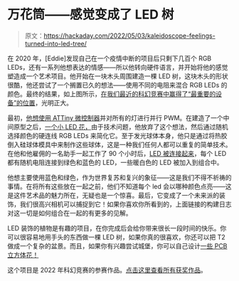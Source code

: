# 万花筒——感觉变成了 LED 树

> 原文：<https://hackaday.com/2022/05/03/kaleidoscope-feelings-turned-into-led-tree/>

在 2020 年，[Eddie]发现自己在一个疫情中断的项目后只剩下几百个 RGB LEDs，还有一系列他想表达的情感——所以他转向硬件语言，并开始将他的感觉塑造成一个艺术项目。他开始在一块木头周围建造一棵 LED 树，这块木头的形状很酷，他还尝试了一个搁置已久的想法——使用不同的电阻来混合 RGB LEDs 的颜色。最终的结果，如上图所示，[在我们最近的科幻竞赛中赢得了“最重要的设备”的位置](https://hackaday.com/2022/04/28/2022-sci-fi-contest-the-winners-are-in/)，光明正大。

最初，[他想使用 ATTiny 微控制器](https://hackaday.io/project/184538-kaleidoscope/log/204271-starting-out)并对所有的灯进行并行 PWM。在建造了一个中间原型之后，[一个小 LED 花，](https://hackaday.io/project/184538-kaleidoscope/log/204273-successful-design)由于技术问题，他放弃了这个想法，然后通过随机选择颜色的硬连线 RGB LEDs 来简化它。至于发光球体本身，他只是通过将热胶倒入硅球体模具中来制作这些球体，这是一种我们任何人都可以重复的简单技术。在他和他雇佣的一名助手一起工作了 90 个小时后，[LED 被连接起来](https://hackaday.io/project/184538-kaleidoscope/log/204274-kaleidoscope)，每个 LED 都有随机电阻连接到绿色和蓝色的 LED，一些暖白色的 LED 被加入到组合中。

他想主要使用蓝色和绿色，作为世界复苏和复兴的象征——这是我们不得不祈祷的事情。在将所有这些放在一起之前，他们不知道每个 led 会以哪种颜色点亮——这是这件艺术品的魅力所在，无疑也是一个惊喜。最后，它变成了一个未来派的装饰，我们很高兴相机可以捕捉到它！如果你喜欢你所看到的，上面链接的构建日志对这一切是如何组合在一起的有更多的见解。

LED 装饰的植物是有趣的项目，在你完成后会给你带来很长一段时间的快乐。你可以很容易地用手头的东西做一棵 LED 树，如果你真的很喜欢，你还可以把 T2 做成一个复杂的盆景。而且，如果你有兴趣尝试城堡，你可以自己设计[一些 PCB 立方体花！](https://hackaday.com/2022/03/15/led-flower-bouquet-is-a-radiant-hacker-desk-decoration/)

这个项目是 2022 年科幻竞赛的参赛作品。[点击这里查看所有获奖作品](https://hackaday.com/2022/04/28/2022-sci-fi-contest-the-winners-are-in/)。
